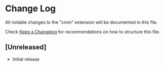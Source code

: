 # Change Log

All notable changes to the "cmm" extension will be documented in this file.

Check [Keep a Changelog](http://keepachangelog.com/) for recommendations on how to structure this file.

## [Unreleased]

- Initial release